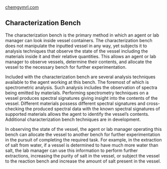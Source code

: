 [chemgymrl.com](https://chemgymrl.com/)

## Characterization Bench

The characterization bench is the primary method in which an agent or lab manager can look inside vessel containers. The characterization bench does not manipulate the inputted vessel in any way, yet subjects it to analysis techniques that observe the state of the vessel including the materials inside it and their relative quantities. This allows an agent or lab manager to observe vessels, determine their contents, and allocate the vessel to the necessary bench for further experimentation.
 

Included with the characterization bench are several analysis techniques available to the agent working at this bench. The foremost of which is spectrometric analysis. Such analysis includes the observation of spectra being emitted by materials. Performing spectrometry techniques on a vessel produces spectral signatures giving insight into the contents of the vessel. Different materials possess different spectral signatures and cross-checking the produced spectral data with the known spectral signatures of supported materials allows the agent to identify the vessel’s contents. Additional characterization bench techniques are in development.
 

In observing the state of the vessel, the agent or lab manager operating this bench can allocate the vessel to another bench for further experimentation in the pursuit of completing the required task. For example, in the extraction of salt from water, if a vessel is determined to have much more water than salt, the lab manager can use this information to perform further extractions, increasing the purity of salt in the vessel, or subject the vessel to the reaction bench and increase the amount of salt present in the vessel.